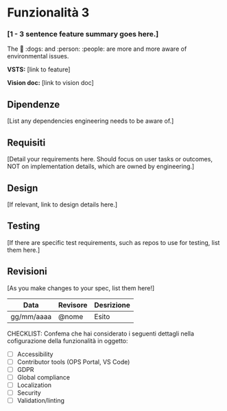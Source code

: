 # Funzionalità 3  <Badge text="In Revisione" type="warning"/>



### [1 - 3 sentence feature summary goes here.]

The :dog: :dogs: and :person: :people: are more and more aware of environmental issues.


**VSTS:** [link to feature]

**Vision doc:** [link to vision doc]

## Dipendenze

<div class="tooltipped tooltipped-n" aria-label="tasks: 80 done, 14 in progress, 6 open">
  <span class="Progress">
    <span class="bg-green" style="width: 80%;"></span>
    <span class="bg-purple" style="width: 14%;"></span>
    <span class="bg-red" style="width: 6%;"></span>
  </span>
</div>



[List any dependencies engineering needs to be aware of.]

## Requisiti

[Detail your requirements here. Should focus on user tasks or outcomes, NOT on implementation details, which are owned by engineering.]

## Design

[If relevant, link to design details here.]

## Testing

[If there are specific test requirements, such as repos to use for testing, list them here.]

## Revisioni

[As you make changes to your spec, list them here!]

| Data | Revisore |Desrizione | 
| ---- | -------- | ----- |
| gg/mm/aaaa | @nome | Esito | 


CHECKLIST: 
Confema che hai considerato i seguenti dettagli nella cofigurazione della funzionalità in oggetto:   

- [ ] Accessibility
- [ ] Contributor tools (OPS Portal, VS Code)
- [ ] GDPR
- [ ] Global compliance
- [ ] Localization
- [ ] Security
- [ ] Validation/linting
